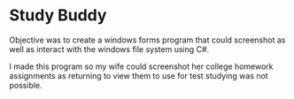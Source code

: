 # Study Buddy

Objective was to create a windows forms program that could screenshot as well as interact with the windows file system using C#.

I made this program so my wife could screenshot her college homework assignments as returning to view them to use for test studying was not possible.
